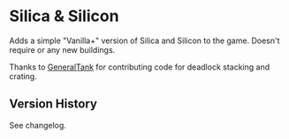 # Silica & Silicon

Adds a simple "Vanilla+" version of Silica and Silicon to the game.
Doesn't require or any new buildings.

Thanks to [GeneralTank](https://mods.factorio.com/user/GeneralTank) for contributing code for deadlock stacking and crating.

## Version History
See changelog.
